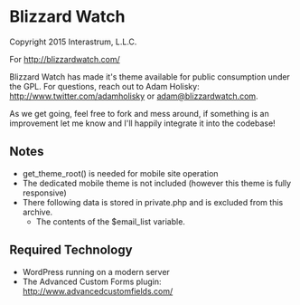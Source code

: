# Blizzard Watch

Copyright 2015 Interastrum, L.L.C.

For http://blizzardwatch.com/

Blizzard Watch has made it's theme available for public consumption under the GPL. For questions, reach out to Adam Holisky: http://www.twitter.com/adamholisky or adam@blizzardwatch.com.

As we get going, feel free to fork and mess around, if something is an improvement let me know and I'll happily integrate it into the codebase!

## Notes

* get_theme_root() is needed for mobile site operation
* The dedicated mobile theme is not included (however this theme is fully responsive)
* There following data is stored in private.php and is excluded from this archive.
	* The contents of the $email_list variable.

## Required Technology

* WordPress running on a modern server
* The Advanced Custom Forms plugin: http://www.advancedcustomfields.com/
